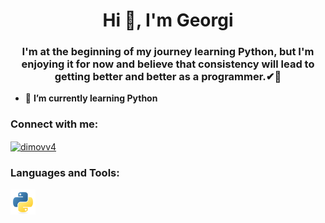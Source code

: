 <h1 align="center">Hi 👋, I'm Georgi</h1>
<h3 align="center"> I'm at the beginning of my journey learning Python, but I'm enjoying it for now and believe that consistency will lead to getting better and better as a programmer.✔👀</h3>

- 🌱 **I’m currently learning Python**

<h3 align="left">Connect with me:</h3>
<p align="left">
<a href="https://instagram.com/dimovv4" target="blank"><img align="center" src="https://raw.githubusercontent.com/rahuldkjain/github-profile-readme-generator/master/src/images/icons/Social/instagram.svg" alt="dimovv4" height="30" width="40" /></a>
</p>

<h3 align="left">Languages and Tools:</h3>
<p align="left"> <a href="https://www.python.org" target="_blank" rel="noreferrer"> <img src="https://raw.githubusercontent.com/devicons/devicon/master/icons/python/python-original.svg" alt="python" width="40" height="40"/> </a> </p>
